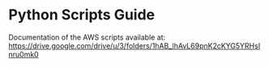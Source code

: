 # Python Scripts Guide

Documentation of the AWS scripts available at: https://drive.google.com/drive/u/3/folders/1hAB_lhAvL69pnK2cKYG5YRHsInru0mk0
